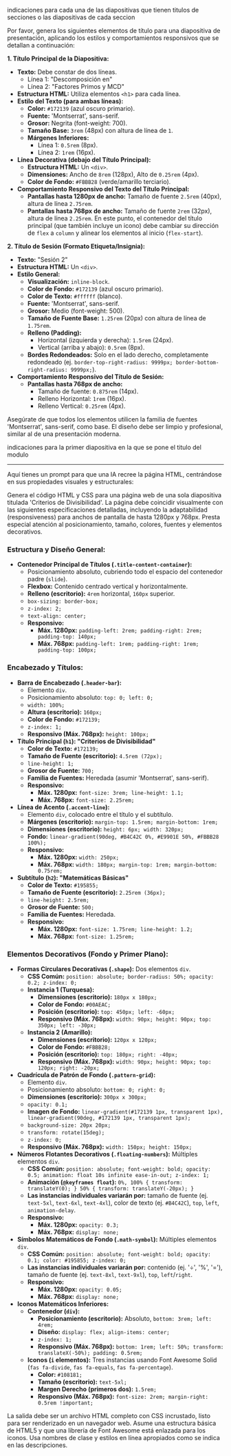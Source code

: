 indicaciones para cada una de las diapositivas que tienen titulos de secciones o las diapositivas de cada seccion

Por favor, genera los siguientes elementos de título para una diapositiva de presentación, aplicando los estilos y comportamientos responsivos que se detallan a continuación:

**1. Título Principal de la Diapositiva:**

* **Texto:** Debe constar de dos líneas.
    * Línea 1: "Descomposición en"
    * Línea 2: "Factores Primos y MCD"
* **Estructura HTML:** Utiliza elementos `<h1>` para cada línea.
* **Estilo del Texto (para ambas líneas):**
    * **Color:** `#172139` (azul oscuro primario).
    * **Fuente:** 'Montserrat', sans-serif.
    * **Grosor:** Negrita (font-weight: 700).
    * **Tamaño Base:** `3rem` (48px) con altura de línea de `1`.
    * **Márgenes Inferiores:**
        * Línea 1: `0.5rem` (8px).
        * Línea 2: `1rem` (16px).
* **Línea Decorativa (debajo del Título Principal):**
    * **Estructura HTML:** Un `<div>`.
    * **Dimensiones:** Ancho de `8rem` (128px), Alto de `0.25rem` (4px).
    * **Color de Fondo:** `#FBBB28` (verde/amarillo terciario).
* **Comportamiento Responsivo del Texto del Título Principal:**
    * **Pantallas hasta 1280px de ancho:** Tamaño de fuente `2.5rem` (40px), altura de línea `2.75rem`.
    * **Pantallas hasta 768px de ancho:** Tamaño de fuente `2rem` (32px), altura de línea `2.25rem`. En este punto, el contenedor del título principal (que también incluye un icono) debe cambiar su dirección de `flex` a `column` y alinear los elementos al inicio (`flex-start`).

**2. Título de Sesión (Formato Etiqueta/Insignia):**

* **Texto:** "Sesión 2"
* **Estructura HTML:** Un `<div>`.
* **Estilo General:**
    * **Visualización:** `inline-block`.
    * **Color de Fondo:** `#172139` (azul oscuro primario).
    * **Color de Texto:** `#ffffff` (blanco).
    * **Fuente:** 'Montserrat', sans-serif.
    * **Grosor:** Medio (font-weight: 500).
    * **Tamaño de Fuente Base:** `1.25rem` (20px) con altura de línea de `1.75rem`.
    * **Relleno (Padding):**
        * Horizontal (izquierda y derecha): `1.5rem` (24px).
        * Vertical (arriba y abajo): `0.5rem` (8px).
    * **Bordes Redondeados:** Solo en el lado derecho, completamente redondeado (ej. `border-top-right-radius: 9999px; border-bottom-right-radius: 9999px;`).
* **Comportamiento Responsivo del Título de Sesión:**
    * **Pantallas hasta 768px de ancho:**
        * Tamaño de fuente: `0.875rem` (14px).
        * Relleno Horizontal: `1rem` (16px).
        * Relleno Vertical: `0.25rem` (4px).

Asegúrate de que todos los elementos utilicen la familia de fuentes 'Montserrat', sans-serif, como base. El diseño debe ser limpio y profesional, similar al de una presentación moderna.

indicaciones para la primer diapositiva en la que se pone el titulo del modulo

---
Aquí tienes un prompt para que una IA recree la página HTML, centrándose en sus propiedades visuales y estructurales:

Genera el código HTML y CSS para una página web de una sola diapositiva titulada 'Criterios de Divisibilidad'. La página debe coincidir visualmente con las siguientes especificaciones detalladas, incluyendo la adaptabilidad (responsiveness) para anchos de pantalla de hasta 1280px y 768px. Presta especial atención al posicionamiento, tamaño, colores, fuentes y elementos decorativos.

### Estructura y Diseño General:

* **Contenedor Principal de Títulos (`.title-content-container`):**
    * Posicionamiento absoluto, cubriendo todo el espacio del contenedor padre (`slide`).
    * **Flexbox:** Contenido centrado vertical y horizontalmente.
    * **Relleno (escritorio):** `4rem` horizontal, `160px` superior.
    * `box-sizing: border-box;`
    * `z-index: 2;`
    * `text-align: center;`
    * **Responsivo:**
        * **Máx. 1280px:** `padding-left: 2rem; padding-right: 2rem; padding-top: 140px;`
        * **Máx. 768px:** `padding-left: 1rem; padding-right: 1rem; padding-top: 100px;`

### Encabezado y Títulos:

* **Barra de Encabezado (`.header-bar`):**
    * Elemento `div`.
    * Posicionamiento absoluto: `top: 0; left: 0;`
    * `width: 100%;`
    * **Altura (escritorio):** `160px;`
    * **Color de Fondo:** `#172139;`
    * `z-index: 1;`
    * **Responsivo (Máx. 768px):** `height: 100px;`
* **Título Principal (`h1`): "Criterios de Divisibilidad"**
    * **Color de Texto:** `#172139;`
    * **Tamaño de Fuente (escritorio):** `4.5rem (72px);`
    * `line-height: 1;`
    * **Grosor de Fuente:** `700;`
    * **Familia de Fuentes:** Heredada (asumir 'Montserrat', sans-serif).
    * **Responsivo:**
        * **Máx. 1280px:** `font-size: 3rem; line-height: 1.1;`
        * **Máx. 768px:** `font-size: 2.25rem;`
* **Línea de Acento (`.accent-line`):**
    * Elemento `div`, colocado entre el título y el subtítulo.
    * **Márgenes (escritorio):** `margin-top: 1.5rem; margin-bottom: 1rem;`
    * **Dimensiones (escritorio):** `height: 6px; width: 320px;`
    * **Fondo:** `linear-gradient(90deg, #B4C42C 0%, #E9901E 50%, #FBBB28 100%);`
    * **Responsivo:**
        * **Máx. 1280px:** `width: 250px;`
        * **Máx. 768px:** `width: 180px; margin-top: 1rem; margin-bottom: 0.75rem;`
* **Subtítulo (`h2`): "Matemáticas Básicas"**
    * **Color de Texto:** `#195855;`
    * **Tamaño de Fuente (escritorio):** `2.25rem (36px);`
    * `line-height: 2.5rem;`
    * **Grosor de Fuente:** `500;`
    * **Familia de Fuentes:** Heredada.
    * **Responsivo:**
        * **Máx. 1280px:** `font-size: 1.75rem; line-height: 1.2;`
        * **Máx. 768px:** `font-size: 1.25rem;`

### Elementos Decorativos (Fondo y Primer Plano):

* **Formas Circulares Decorativas (`.shape`):** Dos elementos `div`.
    * **CSS Común:** `position: absolute; border-radius: 50%; opacity: 0.2; z-index: 0;`
    * **Instancia 1 (Turquesa):**
        * **Dimensiones (escritorio):** `180px x 180px;`
        * **Color de Fondo:** `#00AEAC;`
        * **Posición (escritorio):** `top: 450px; left: -60px;`
        * **Responsivo (Máx. 768px):** `width: 90px; height: 90px; top: 350px; left: -30px;`
    * **Instancia 2 (Amarillo):**
        * **Dimensiones (escritorio):** `120px x 120px;`
        * **Color de Fondo:** `#FBBB28;`
        * **Posición (escritorio):** `top: 180px; right: -40px;`
        * **Responsivo (Máx. 768px):** `width: 90px; height: 90px; top: 120px; right: -20px;`
* **Cuadrícula de Patrón de Fondo (`.pattern-grid`):**
    * Elemento `div`.
    * Posicionamiento absoluto: `bottom: 0; right: 0;`
    * **Dimensiones (escritorio):** `300px x 300px;`
    * `opacity: 0.1;`
    * **Imagen de Fondo:** `linear-gradient(#172139 1px, transparent 1px), linear-gradient(90deg, #172139 1px, transparent 1px);`
    * `background-size: 20px 20px;`
    * `transform: rotate(15deg);`
    * `z-index: 0;`
    * **Responsivo (Máx. 768px):** `width: 150px; height: 150px;`
* **Números Flotantes Decorativos (`.floating-numbers`):** Múltiples elementos `div`.
    * **CSS Común:** `position: absolute; font-weight: bold; opacity: 0.5; animation: float 10s infinite ease-in-out; z-index: 1;`
    * **Animación (`@keyframes float`):** `0%, 100% { transform: translateY(0); } 50% { transform: translateY(-20px); }`
    * **Las instancias individuales variarán por:** tamaño de fuente (ej. `text-5xl`, `text-6xl`, `text-4xl`), color de texto (ej. `#B4C42C`), `top`, `left`, `animation-delay`.
    * **Responsivo:**
        * **Máx. 1280px:** `opacity: 0.3;`
        * **Máx. 768px:** `display: none;`
* **Símbolos Matemáticos de Fondo (`.math-symbol`):** Múltiples elementos `div`.
    * **CSS Común:** `position: absolute; font-weight: bold; opacity: 0.1; color: #195855; z-index: 0;`
    * **Las instancias individuales variarán por:** contenido (ej. '÷', '%', '='), tamaño de fuente (ej. `text-8xl`, `text-9xl`), `top`, `left`/`right`.
    * **Responsivo:**
        * **Máx. 1280px:** `opacity: 0.05;`
        * **Máx. 768px:** `display: none;`
* **Iconos Matemáticos Inferiores:**
    * **Contenedor (`div`):**
        * **Posicionamiento (escritorio):** Absoluto, `bottom: 3rem; left: 4rem;`
        * **Diseño:** `display: flex; align-items: center;`
        * `z-index: 1;`
        * **Responsivo (Máx. 768px):** `bottom: 1rem; left: 50%; transform: translateX(-50%); padding: 0.5rem;`
    * **Iconos (`i` elementos):** Tres instancias usando Font Awesome Solid (`fas fa-divide`, `fas fa-equals`, `fas fa-percentage`).
        * **Color:** `#108181;`
        * **Tamaño (escritorio):** `text-5xl;`
        * **Margen Derecho (primeros dos):** `1.5rem;`
        * **Responsivo (Máx. 768px):** `font-size: 2rem; margin-right: 0.5rem !important;`

La salida debe ser un archivo HTML completo con CSS incrustado, listo para ser renderizado en un navegador web. Asume una estructura básica de HTML5 y que una librería de Font Awesome está enlazada para los iconos. Usa nombres de clase y estilos en línea apropiados como se indica en las descripciones.
